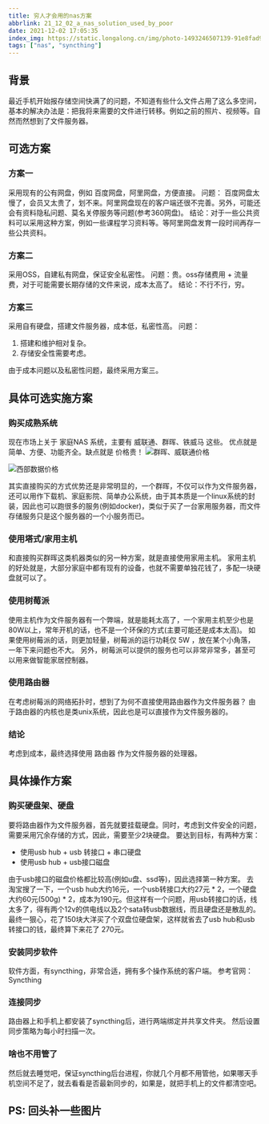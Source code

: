 ```yaml
---
title: 穷人才会用的nas方案
abbrlink: 21_12_02_a_nas_solution_used_by_poor
date: 2021-12-02 17:05:35
index_img: https://static.longalong.cn/img/photo-1493246507139-91e8fad9978e
tags: ["nas", "syncthing"]
---
```


## 背景
最近手机开始报存储空间快满了的问题，不知道有些什么文件占用了这么多空间，基本的解决办法是：把我将来需要的文件进行转移。例如之前的照片、视频等。自然而然想到了文件服务器。

## 可选方案
### 方案一
采用现有的公有网盘，例如 百度网盘，阿里网盘，方便直接。
问题： 百度网盘太慢了，会员又太贵了，划不来。阿里网盘现在的客户端还很不完善。另外，可能还会有资料隐私问题、莫名关停服务等问题(参考360网盘)。
结论：对于一些公共资料可以采用这种方案，例如一些课程学习资料等。等阿里网盘发育一段时间再存一些公共资料。

### 方案二
采用OSS，自建私有网盘，保证安全私密性。
问题：贵。oss存储费用 + 流量费，对于可能需要长期存储的文件来说，成本太高了。
结论：不行不行，穷。

### 方案三
采用自有硬盘，搭建文件服务器，成本低，私密性高。
问题：
1.  搭建和维护相对复杂。
2. 存储安全性需要考虑。

由于成本问题以及私密性问题，最终采用方案三。

## 具体可选实施方案

### 购买成熟系统
现在市场上关于 家庭NAS 系统，主要有 威联通、群晖、铁威马 这些。
优点就是 简单、方便、功能齐全。缺点就是 价格贵！
![群晖、威联通价格](https://static.longalong.cn/img/tieweima_nas_price.png)

![西部数据价格](https://static.longalong.cn/img/xishu_nas_price.png)

其实直接购买的方式优势还是非常明显的，一个群晖，不仅可以作为文件服务器，还可以用作下载机、家庭影院、简单办公系统，由于其本质是一个linux系统的封装，因此也可以跑很多的服务(例如docker)，类似于买了一台家用服务器，而文件存储服务只是这个服务器的一个小服务而已。


### 使用塔式/家用主机
和直接购买群晖这类机器类似的另一种方案，就是直接使用家用主机。
家用主机的好处就是，大部分家庭中都有现有的设备，也就不需要单独花钱了，多配一块硬盘就可以了。

### 使用树莓派
使用主机作为文件服务器有一个弊端，就是能耗太高了，一个家用主机至少也是80W以上，常年开机的话，也不是一个环保的方式(主要可能还是成本太高)。
如果使用树莓派的话，则更加轻量，树莓派的运行功耗仅 5W ，放在某个小角落，一年下来问题也不大。
另外，树莓派可以提供的服务也可以非常非常多，甚至可以用来做智能家居控制器。

### 使用路由器
在考虑树莓派的网络拓扑时，想到了为何不直接使用路由器作为文件服务器？
由于路由器的内核也是类unix系统，因此也是可以直接作为文件服务器的。

### 结论
考虑到成本，最终选择使用 路由器 作为文件服务器的处理器。

## 具体操作方案

### 购买硬盘架、硬盘
要将路由器作为文件服务器，首先就要挂载硬盘。同时，考虑到文件安全的问题，需要采用冗余存储的方式，因此，需要至少2块硬盘。
要达到目标，有两种方案：
  - 使用usb hub + usb 转接口 + 串口硬盘
  - 使用usb hub + usb接口磁盘

由于usb接口的磁盘价格都比较高(例如u盘、ssd等)，因此选择第一种方案。
去淘宝搜了一下，一个usb hub大约16元，一个usb转接口大约27元 * 2，一个硬盘大约60元(500g) * 2，成本为190元。但这样有一个问题，用usb转接口的话，线太多了，得有两个12v的供电线以及2个sata转usb数据线，而且硬盘还是散乱的。
最终一狠心，花了150块大洋买了个双盘位硬盘架，这样就省去了usb hub和usb转接口的钱，最终算下来花了 270元。

### 安装同步软件
软件方面，有syncthing，非常合适，拥有多个操作系统的客户端。
参考官网： Syncthing

### 连接同步
路由器上和手机上都安装了syncthing后，进行两端绑定并共享文件夹。
然后设置同步策略为每小时扫描一次。

### 啥也不用管了
然后就去睡觉吧，保证syncthing后台进程，你就几个月都不用管他，如果哪天手机空间不足了，就去看看是否最新同步的，如果是，就把手机上的文件都清空吧。

## PS: 回头补一些图片